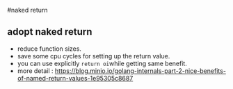 #naked return

## adopt naked return
  - reduce function sizes.
  - save some cpu cycles for setting up the return value.
  - you can use explicitly `return oi`while getting same benefit.
  - more detail : https://blog.minio.io/golang-internals-part-2-nice-benefits-of-named-return-values-1e95305c8687
